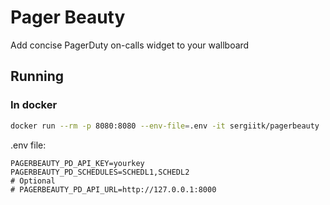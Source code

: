 # Pager Beauty

Add concise PagerDuty on-calls widget to your wallboard

## Running
### In docker

```sh
docker run --rm -p 8080:8080 --env-file=.env -it sergiitk/pagerbeauty
```

.env file:
```
PAGERBEAUTY_PD_API_KEY=yourkey
PAGERBEAUTY_PD_SCHEDULES=SCHEDL1,SCHEDL2
# Optional
# PAGERBEAUTY_PD_API_URL=http://127.0.0.1:8000
```
